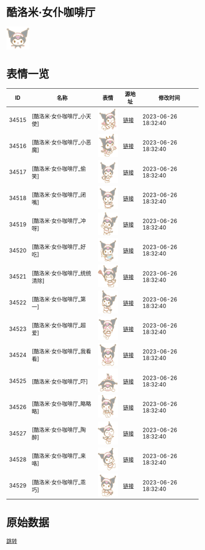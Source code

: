 # 酷洛米·女仆咖啡厅

<img src="./cover.png" height="60" alt="cover" />

# 表情一览

|ID|名称|表情|源地址|修改时间|
|----|----|----|----|----|
|34515|[酷洛米·女仆咖啡厅_小天使]|<img src="./pic/034515_%5B酷洛米·女仆咖啡厅_小天使%5D.png" height="60" alt="小天使"/>|[链接](https://i0.hdslb.com/bfs/garb/069e86c74f0b78016ccf86901738351814fdcb87.png)|2023-06-26 18:32:40|
|34516|[酷洛米·女仆咖啡厅_小恶魔]|<img src="./pic/034516_%5B酷洛米·女仆咖啡厅_小恶魔%5D.png" height="60" alt="小恶魔"/>|[链接](https://i0.hdslb.com/bfs/garb/7a574e7cd21c3b2c66153ef34e1b69cbb5b78b4e.png)|2023-06-26 18:32:40|
|34517|[酷洛米·女仆咖啡厅_偷笑]|<img src="./pic/034517_%5B酷洛米·女仆咖啡厅_偷笑%5D.png" height="60" alt="偷笑"/>|[链接](https://i0.hdslb.com/bfs/garb/4a3c8f7ab438d5093289e50fbc932029515f653a.png)|2023-06-26 18:32:40|
|34518|[酷洛米·女仆咖啡厅_闭嘴]|<img src="./pic/034518_%5B酷洛米·女仆咖啡厅_闭嘴%5D.png" height="60" alt="闭嘴"/>|[链接](https://i0.hdslb.com/bfs/garb/84a150e8f6cc1bcf44716a66e068871b953a00e6.png)|2023-06-26 18:32:40|
|34519|[酷洛米·女仆咖啡厅_冲呀]|<img src="./pic/034519_%5B酷洛米·女仆咖啡厅_冲呀%5D.png" height="60" alt="冲呀"/>|[链接](https://i0.hdslb.com/bfs/garb/46ff66fa1718dce150aa11128f7af741a094b1a1.png)|2023-06-26 18:32:40|
|34520|[酷洛米·女仆咖啡厅_好吃]|<img src="./pic/034520_%5B酷洛米·女仆咖啡厅_好吃%5D.png" height="60" alt="好吃"/>|[链接](https://i0.hdslb.com/bfs/garb/473938fa581b9a5f62c2cbca3ab720876939e514.png)|2023-06-26 18:32:40|
|34521|[酷洛米·女仆咖啡厅_统统清除]|<img src="./pic/034521_%5B酷洛米·女仆咖啡厅_统统清除%5D.png" height="60" alt="统统清除"/>|[链接](https://i0.hdslb.com/bfs/garb/8b509cad504936711132ca9d070bf1ee9f507c95.png)|2023-06-26 18:32:40|
|34522|[酷洛米·女仆咖啡厅_第一]|<img src="./pic/034522_%5B酷洛米·女仆咖啡厅_第一%5D.png" height="60" alt="第一"/>|[链接](https://i0.hdslb.com/bfs/garb/66653f01167230ff4a6318305e777ea0d0bda578.png)|2023-06-26 18:32:40|
|34523|[酷洛米·女仆咖啡厅_超爱]|<img src="./pic/034523_%5B酷洛米·女仆咖啡厅_超爱%5D.png" height="60" alt="超爱"/>|[链接](https://i0.hdslb.com/bfs/garb/1cc0d92cb29b4e5ac4caf522cf4ef624fff4047a.png)|2023-06-26 18:32:40|
|34524|[酷洛米·女仆咖啡厅_我看看]|<img src="./pic/034524_%5B酷洛米·女仆咖啡厅_我看看%5D.png" height="60" alt="我看看"/>|[链接](https://i0.hdslb.com/bfs/garb/6d7279efd7e333d57f7671a6daa630549b139e52.png)|2023-06-26 18:32:40|
|34525|[酷洛米·女仆咖啡厅_吓]|<img src="./pic/034525_%5B酷洛米·女仆咖啡厅_吓%5D.png" height="60" alt="吓"/>|[链接](https://i0.hdslb.com/bfs/garb/af89c5756c33850c6ad1d3f706e452fa296c37f7.png)|2023-06-26 18:32:40|
|34526|[酷洛米·女仆咖啡厅_略略略]|<img src="./pic/034526_%5B酷洛米·女仆咖啡厅_略略略%5D.png" height="60" alt="略略略"/>|[链接](https://i0.hdslb.com/bfs/garb/5b6dccd4fe51bc8ab343147e98332aefcad6f236.png)|2023-06-26 18:32:40|
|34527|[酷洛米·女仆咖啡厅_陶醉]|<img src="./pic/034527_%5B酷洛米·女仆咖啡厅_陶醉%5D.png" height="60" alt="陶醉"/>|[链接](https://i0.hdslb.com/bfs/garb/2f08bb86f8c2eacf5e4720970e6914a9e3e38173.png)|2023-06-26 18:32:40|
|34528|[酷洛米·女仆咖啡厅_来咯]|<img src="./pic/034528_%5B酷洛米·女仆咖啡厅_来咯%5D.png" height="60" alt="来咯"/>|[链接](https://i0.hdslb.com/bfs/garb/0c939490d3e6c282aeb50dc796cc50cdfa0a1f8d.png)|2023-06-26 18:32:40|
|34529|[酷洛米·女仆咖啡厅_乖巧]|<img src="./pic/034529_%5B酷洛米·女仆咖啡厅_乖巧%5D.png" height="60" alt="乖巧"/>|[链接](https://i0.hdslb.com/bfs/garb/9d8b26a018bfedc300040c38ac1724ec52f41fa6.png)|2023-06-26 18:32:40|

# 原始数据

[跳转](./raw.json)

